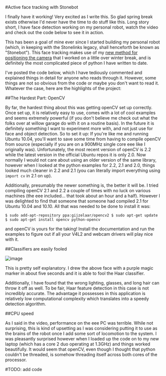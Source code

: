 #Active face tracking with Stonebot

I finally have it working! Very excited as I write this. So glad spring break exists otherwise I'd never have the time to do stuff like this. Long story short, I have face detection working on my personal robot, watch the video and check out the code below to see it in action.

This has been a goal of mine ever since I started building my personal robot (which, in keeping with the Stonelinks legacy, shall henceforth be known as "Stonebot"). This face tracking makes use of my [new method for positioning the camera]({{wr}}2011/01/07/a-more-accurate-coordinate-system/) that I worked on a little over winter break, and is definitely the most complicated piece of python I have written to date.

I've posted the code below, which I have tediously commented and explained things in detail for anyone who reads through it. However, some things are not so obvious from the code or maybe you don't want to read it. Whatever the case, here are the highlights of the project:

##The Hardest Part: OpenCV

By far, the hardest thing about this was getting openCV set up correctly. Once set up, it is relatively easy to use, comes with a lot of cool examples and seems extremely powerful (if you don't believe me check out what the folks over at willow garage do with it on a routine basis). In the future it is definitely something I want to experiment more with, and not just use for face and object detection. So to set it up: If you're like me and running Ubuntu 10.04, you'll want to save some time from having to compile openCV from source (especially if you are on a 900MHz single core eee like I originally was). Unfortunately, the most recent version of openCV is 2.2 while the latest version in the official Ubuntu repos it is only 2.0. Now normally I would not care about using an older version of the same library, however when I looked at the python examples for 2.2, 2.1 and 2.0, things looked much cleaner in 2.2 and 2.1 (you can literally import everything using `import cv` in 2.1 on up).

Additionally, presumably the newer something is, the better it will be. I tried compiling openCV 2.1 and 2.2 a couple of times with no luck on various machines (the eee included... that took about an hour and a half). However I was delighted to find that someone that someone had compiled 2.1 for Ubuntu 10.04 and 10.10. All that was needed to be done to install it was:

`$ sudo add-apt-repository ppa:gijzelaar/opencv2
$ sudo apt-get update
$ sudo apt-get install opencv python-opencv`

and openCV is yours for the taking! Install the documentation and run the examples to figure out if all your V4L2 and webcam drivers will play nice with it.

##Classifiers are easily fooled

![image](http://i.imgur.com/XPuhpl.jpg)

This is pretty self explanatory. I drew the above face with a purple magic marker in about five seconds and it is able to fool the Haar classifier.

Additionally, I have found that the wrong lighting, glasses, and long hair can throw it off as well. To be fair, Haar feature detection in this case is not incredibly accurate. The advantage it possesses in this application is relatively low computational complexity which translates into a speedy detection algorithm.

##CPU speed

As I said in the video, performance on the eee PC was terrible. While not surprising, this is kind of upsetting as I was considering putting it to use as the brains of the robot once I add some sort of locomotion to the system. I was pleasantly surprised however when I loaded up the code on to my new laptop (which has a core 2 duo operating at 1.3GHz) and things worked beautifully. It would seem that openCV, even though I thought that python couldn't be threaded, is somehow threading itself across both cores of the processor.

#TODO: add code
